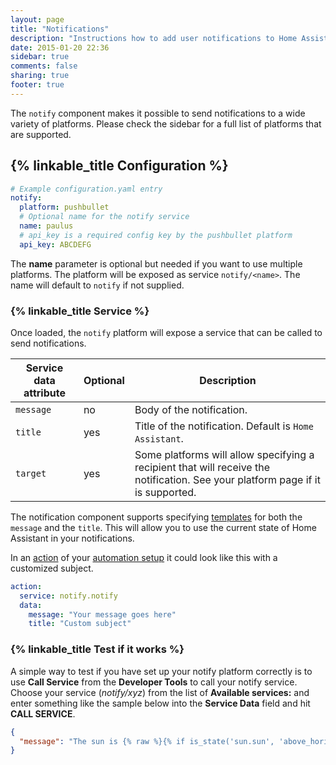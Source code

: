 ```yaml
---
layout: page
title: "Notifications"
description: "Instructions how to add user notifications to Home Assistant."
date: 2015-01-20 22:36
sidebar: true
comments: false
sharing: true
footer: true
---
```


The `notify` component makes it possible to send notifications to a wide variety of platforms. Please check the sidebar for a full list of platforms that are supported.

## {% linkable_title Configuration %}

```yaml
# Example configuration.yaml entry
notify:
  platform: pushbullet
  # Optional name for the notify service
  name: paulus
  # api_key is a required config key by the pushbullet platform
  api_key: ABCDEFG
```

The **name** parameter is optional but needed if you want to use multiple platforms. The platform will be exposed as service `notify/<name>`. The name will default to `notify` if not supplied.

### {% linkable_title Service %}

Once loaded, the `notify` platform will expose a service that can be called to send notifications.

| Service data attribute | Optional | Description |
| ---------------------- | -------- | ----------- |
| `message`              |       no | Body of the notification.
| `title`                |      yes | Title of the notification. Default is `Home Assistant`.
| `target`               |      yes | Some platforms will allow specifying a recipient that will receive the notification. See your platform page if it is supported.

The notification component supports specifying [templates](/topics/templating/) for both the `message` and the `title`. This will allow you to use the current state of Home Assistant in your notifications.

In an [action](https://home-assistant.io/components/automation/#actions) of your [automation setup](/components/automation/) it could look like this with a customized subject.

```yaml
action:
  service: notify.notify
  data:
    message: "Your message goes here"
    title: "Custom subject"
```

### {% linkable_title Test if it works %}

A simple way to test if you have set up your notify platform correctly is to use **Call Service** from the **Developer Tools** to call your notify service. Choose your service (*notify/xyz*) from the list of **Available services:** and enter something like the sample below into  the **Service Data** field and hit **CALL SERVICE**.

```json
{
  "message": "The sun is {% raw %}{% if is_state('sun.sun', 'above_horizon') %}up{% else %}down{% endif %}{% endraw %}!"
}
```
